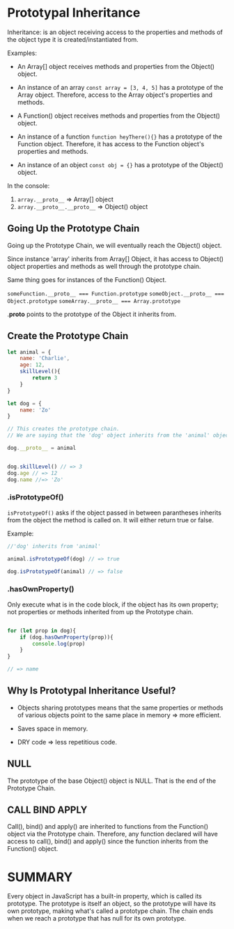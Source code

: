 # Prototypal Inheritance

Inheritance: is an object receiving access to the properties and methods of the object type it is created/instantiated from. 

Examples:
- An Array[] object receives methods and properties from the Object() object. 

- An instance of an array `const array = [3, 4, 5]` has a prototype of the Array object. Therefore, access to the Array object's properties and methods. 

- A Function() object receives methods and properties from the Object() object.

- An instance of a function `function heyThere(){}` has a prototype of the Function object. Therefore, it has access to the Function object's properties and methods. 

- An instance of an object `const obj = {}` has a prototype of the Object() object. 


In the console:

1. ```array.__proto__``` => Array[] object
2. ```array.__proto__.__proto__``` => Object() object



## Going Up the Prototype Chain

Going up the Prototype Chain, we will eventually reach the Object() object. 

Since instance 'array' inherits from Array[] Object, it has access to Object() object properties and methods as well through the prototype chain. 

Same thing goes for instances of the Function() Object. 


`someFunction.__proto__ === Function.prototype`
`someObject.__proto__ === Object.prototype`
`someArray.__proto__ === Array.prototype`

.__proto__ points to the prototype of the Object it inherits from. 



## Create the Prototype Chain

```js
let animal = {
    name: 'Charlie',
    age: 12,
    skillLevel(){
        return 3
    }
}

let dog = {
    name: 'Zo'
}

// This creates the prototype chain. 
// We are saying that the 'dog' object inherits from the 'animal' object; 'dog' now has all the properties and methods that 'animal' has

dog.__proto__ = animal


dog.skillLevel() // => 3
dog.age // => 12
dog.name //=> 'Zo'

```


### .isPrototypeOf() 

`isPrototypeOf()` asks if the object passed in between parantheses inherits from the object the method is called on. It will either return true or false. 

Example: 

```js
//'dog' inherits from 'animal'

animal.isPrototypeOf(dog) // => true

dog.isPrototypeOf(animal) // => false
```


### .hasOwnProperty() 

Only execute what is in the code block, if the object has its own property; not properties or methods inherited from up the Prototype chain. 

```js

for (let prop in dog){
    if (dog.hasOwnProperty(prop)){
        console.log(prop)
    }
}

// => name
```

## Why Is Prototypal Inheritance Useful?

- Objects sharing prototypes means that the same properties or methods of various objects point to the same place in memory => more efficient. 

- Saves space in memory.

- DRY code => less repetitious code. 


## NULL

The prototype of the base Object() object is NULL.  That is the end of the Prototype Chain. 

## CALL BIND APPLY

Call(), bind() and apply() are inherited to functions from the Function() object via the Prototype chain. Therefore, any function declared will have access to call(), bind() and apply() since the function inherits from the Function() object. 

# SUMMARY
Every object in JavaScript has a built-in property, which is called its prototype. The prototype is itself an object, so the prototype will have its own prototype, making what's called a prototype chain. The chain ends when we reach a prototype that has null for its own prototype.




